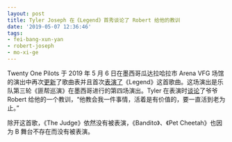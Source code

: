 ```yaml
---
layout: post
title: Tyler Joseph 在《Legend》首秀谈论了 Robert 给他的教训
date: '2019-05-07 12:36:46'
tags:
- fei-bang-xun-yan
- robert-joseph
- mo-xi-ge
---
```


Twenty One Pilots 于 2019 年 5 月 6 日在墨西哥瓜达拉哈拉市 Arena VFG 场馆的演出中再次[更新](https://twitter.com/TOPMexicoClique/status/1125606404671324161)了歌曲表并且首次[表演了](https://twitter.com/DiscordClique/status/1125633877937217537)《Legend》这首歌曲。这场演出是乐队第三轮《匪帮巡演》在墨西哥进行的第四场演出。Tyler 在表演时[谈论](https://twitter.com/DiscordClique/status/1125633047272071168)了爷爷 Robert 给他的一个教训，“他教会我一件事情，活着是有价值的，要一直活到老为止。”

除开这首歌，《The Judge》依然没有被表演，《Bandito》、《Pet Cheetah》也因为 B 舞台不存在而没有被表演。


